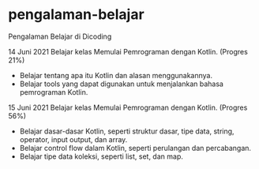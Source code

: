 # pengalaman-belajar
Pengalaman Belajar di Dicoding

14 Juni 2021
Belajar kelas Memulai Pemrograman dengan Kotlin. (Progres 21%)
* Belajar tentang apa itu Kotlin dan alasan menggunakannya.
* Belajar tools yang dapat digunakan untuk menjalankan bahasa pemrograman Kotlin.

15 Juni 2021
Belajar kelas Memulai Pemrograman dengan Kotlin. (Progres 56%)
* Belajar dasar-dasar Kotlin, seperti struktur dasar, tipe data, string, operator, input output, dan array.
* Belajar control flow dalam Kotlin, seperti perulangan dan percabangan.
* Belajar tipe data koleksi, seperti list, set, dan map.
